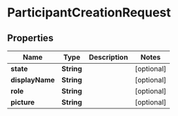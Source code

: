 
# ParticipantCreationRequest

## Properties
Name | Type | Description | Notes
------------ | ------------- | ------------- | -------------
**state** | **String** |  |  [optional]
**displayName** | **String** |  |  [optional]
**role** | **String** |  |  [optional]
**picture** | **String** |  |  [optional]



